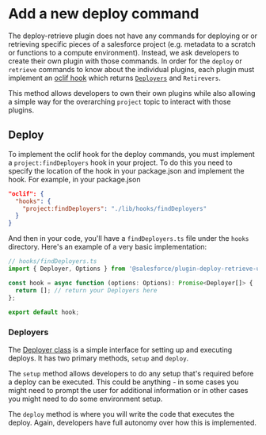 # Add a new deploy command

The deploy-retrieve plugin does not have any commands for deploying or or retrieving specific pieces of a salesforce project (e.g. metadata to a scratch or functions to a compute environment). Instead, we ask developers to create their own plugin with those commands. In order for the `deploy` or `retrieve` commands to know about the individual plugins, each plugin must implement an [oclif hook](https://oclif.io/docs/hooks) which returns [`Deployers`](https://github.com/salesforcecli/plugin-deploy-retrieve-utils/blob/main/src/deployer.ts) and `Retirevers`.

This method allows developers to own their own plugins while also allowing a simple way for the overarching `project` topic to interact with those plugins.

## Deploy

To implement the oclif hook for the deploy commands, you must implement a `project:findDeployers` hook in your project. To do this you need to specify the location of the hook in your package.json and implement the hook. For example, in your package.json

```json
"oclif": {
  "hooks": {
    "project:findDeployers": "./lib/hooks/findDeployers"
  }
}
```

And then in your code, you'll have a `findDeployers.ts` file under the `hooks` directory. Here's an example of a very basic implementation:

```typescript
// hooks/findDeployers.ts
import { Deployer, Options } from '@salesforce/plugin-deploy-retrieve-utils';

const hook = async function (options: Options): Promise<Deployer[]> {
  return []; // return your Deployers here
};

export default hook;
```

### Deployers

The [Deployer class](https://github.com/salesforcecli/plugin-deploy-retrieve-utils/blob/main/src/deployer.ts) is a simple interface for setting up and executing deploys. It has two primary methods, `setup` and `deploy`.

The `setup` method allows developers to do any setup that's required before a deploy can be executed. This could be anything - in some cases you might need to prompt the user for additional information or in other cases you might need to do some environment setup.

The `deploy` method is where you will write the code that executes the deploy. Again, developers have full autonomy over how this is implemented.
